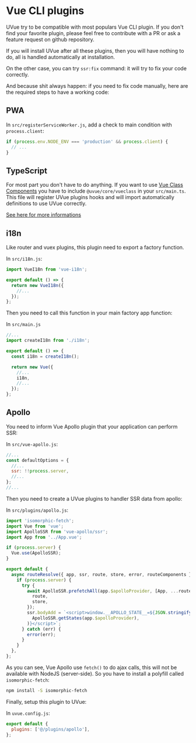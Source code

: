 # Vue CLI plugins

UVue try to be compatible with most populars Vue CLI plugin. If you don't
find your favorite plugin, please feel free to contribute with a PR or ask
a feature request on github repository.

If you will install UVue after all these plugins, then you will have nothing
to do, all is handled automatically at installation.

On the other case, you can try `ssr:fix` command: it will try to fix your
code correctly.

And because shit always happen: if you need to fix code manually, here are the required
steps to have a working code:

## PWA

In `src/registerServiceWorker.js`, add a check to main condition with
`process.client`:

```js
if (process.env.NODE_ENV === 'production' && process.client) {
  // ...
}
```

## TypeScript

For most part you don't have to do anything. If you want to use
[Vue Class Components](https://github.com/vuejs/vue-class-component) you have
to include `@uvue/core/vueclass` in your `src/main.ts`. This file will register UVue plugins hooks and
will import automatically definitions to use UVue correctly.

[See here for more informations](/reference/helpers.html#vue-class-components)

## i18n

Like router and vuex plugins, this plugin need to export a factory function.

In `src/i18n.js`:

```js
import VueI18n from 'vue-i18n';

export default () => {
  return new VueI18n({
    //...
  });
};
```

Then you need to call this function in your main factory app function:

In `src/main.js`

```js
//...
import createI18n from './i18n';

export default () => {
  const i18n = createI18n();

  return new Vue({
    //...
    i18n,
    //...
  });
};
```

## Apollo

You need to inform Vue Apollo plugin that your application can perform SSR:

In `src/vue-apollo.js`:

```js
//...
const defaultOptions = {
  //...
  ssr: !!process.server,
  //...
};
//...
```

Then you need to create a UVue plugins to handler SSR data from apollo:

In `src/plugins/apollo.js`:

```js
import 'isomorphic-fetch';
import Vue from 'vue';
import ApolloSSR from 'vue-apollo/ssr';
import App from '../App.vue';

if (process.server) {
  Vue.use(ApolloSSR);
}

export default {
  async routeResolve({ app, ssr, route, store, error, routeComponents }) {
    if (process.server) {
      try {
        await ApolloSSR.prefetchAll(app.$apolloProvider, [App, ...routeComponents], {
          route,
          store,
        });
        ssr.bodyAdd = `<script>window.__APOLLO_STATE__=${JSON.stringify(
          ApolloSSR.getStates(app.$apolloProvider),
        )}</script>`;
      } catch (err) {
        error(err);
      }
    }
  },
};
```

As you can see, Vue Apollo use `fetch()` to do ajax calls, this will not be available with NodeJS (server-side).
So you have to install a polyfill called `isomorphic-fetch`:

```bash
npm install -S isomorphic-fetch
```

Finally, setup this plugin to UVue:

In `uvue.config.js`:

```js
export default {
  plugins: ['@/plugins/apollo'],
};
```
